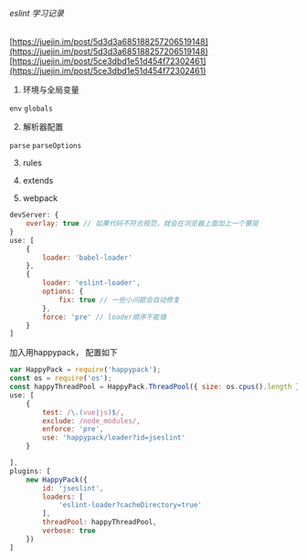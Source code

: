 ###### eslint 学习记录

[https://juejin.im/post/5d3d3a685188257206519148](https://juejin.im/post/5d3d3a685188257206519148)
[https://juejin.im/post/5ce3dbd1e51d454f72302461](https://juejin.im/post/5ce3dbd1e51d454f72302461)

1. 环境与全局变量

`env` `globals`

2. 解析器配置

`parse` `parseOptions`

3. rules

4. extends

5. webpack
```js
devServer: {
    overlay: true // 如果代码不符合规范，就会在浏览器上面加上一个蒙层
}
use: [
    {
        loader: 'babel-loader'
    },
    {
        loader: 'eslint-loader',
        options: {
            fix: true // 一些小问题会自动修复
        },
        force: 'pre' // loader顺序不能错
    }
]
```

加入用happypack， 配置如下
```js
var HappyPack = require('happypack');
const os = require('os');
const happyThreadPool = HappyPack.ThreadPool({ size: os.cpus().length });
use: [
    {
        test: /\.(vue|js)$/,
        exclude: /node_modules/,
        enforce: 'pre',
        use: 'happypack/loader?id=jseslint'
    }

],
plugins: [
    new HappyPack({
        id: 'jseslint',
        loaders: [
            'eslint-loader?cacheDirectory=true'
        ],
        threadPool: happyThreadPool,
        verbose: true
    })
]
```

